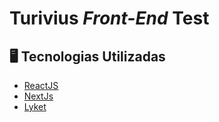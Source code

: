 # Turivius *Front-End* Test #



## :desktop_computer:	 Tecnologias Utilizadas
- [ReactJS](https://pt-br.reactjs.org/)
- [NextJs](https://nextjs.org/)
- [Lyket](https://lyket.dev/docs/react)
